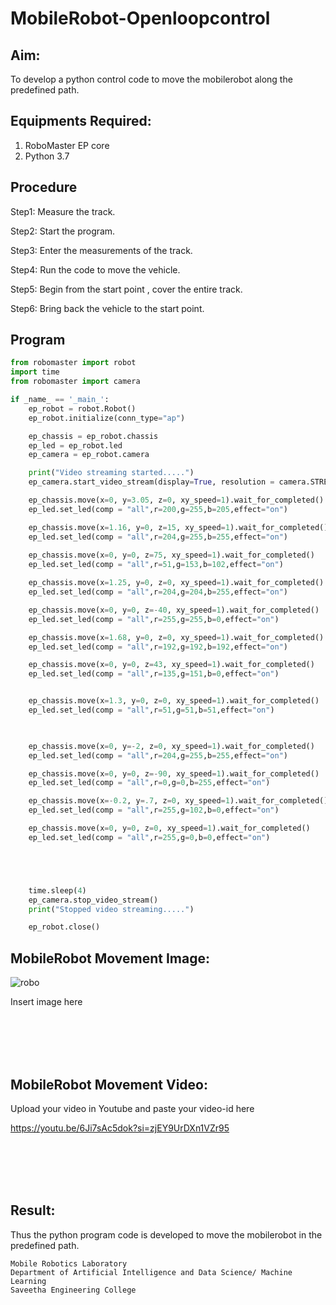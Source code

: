 # MobileRobot-Openloopcontrol
## Aim:

To develop a python control code to move the mobilerobot along the predefined path.

## Equipments Required:
1. RoboMaster EP core
2. Python 3.7

## Procedure
 
Step1:
Measure the track.
<br/>

Step2:
Start the program.
<br/>

Step3:
Enter the measurements of the track.
<br/>

Step4:
Run the code to move the vehicle.
<br/>

Step5:
Begin from the start point , cover the entire track.
<br/>

Step6:
Bring back the vehicle to the start point.
## Program
```python
from robomaster import robot
import time
from robomaster import camera

if _name_ == '_main_':
    ep_robot = robot.Robot()
    ep_robot.initialize(conn_type="ap")

    ep_chassis = ep_robot.chassis
    ep_led = ep_robot.led
    ep_camera = ep_robot.camera

    print("Video streaming started.....")
    ep_camera.start_video_stream(display=True, resolution = camera.STREAM_360P)

    ep_chassis.move(x=0, y=3.05, z=0, xy_speed=1).wait_for_completed()
    ep_led.set_led(comp = "all",r=200,g=255,b=205,effect="on")

    ep_chassis.move(x=1.16, y=0, z=15, xy_speed=1).wait_for_completed()
    ep_led.set_led(comp = "all",r=204,g=255,b=255,effect="on")
    
    ep_chassis.move(x=0, y=0, z=75, xy_speed=1).wait_for_completed()
    ep_led.set_led(comp = "all",r=51,g=153,b=102,effect="on")

    ep_chassis.move(x=1.25, y=0, z=0, xy_speed=1).wait_for_completed()
    ep_led.set_led(comp = "all",r=204,g=204,b=255,effect="on")

    ep_chassis.move(x=0, y=0, z=-40, xy_speed=1).wait_for_completed()
    ep_led.set_led(comp = "all",r=255,g=255,b=0,effect="on")

    ep_chassis.move(x=1.68, y=0, z=0, xy_speed=1).wait_for_completed()
    ep_led.set_led(comp = "all",r=192,g=192,b=192,effect="on")

    ep_chassis.move(x=0, y=0, z=43, xy_speed=1).wait_for_completed()
    ep_led.set_led(comp = "all",r=135,g=151,b=0,effect="on")


    ep_chassis.move(x=1.3, y=0, z=0, xy_speed=1).wait_for_completed()
    ep_led.set_led(comp = "all",r=51,g=51,b=51,effect="on")

   

    ep_chassis.move(x=0, y=-2, z=0, xy_speed=1).wait_for_completed()
    ep_led.set_led(comp = "all",r=204,g=255,b=255,effect="on")

    ep_chassis.move(x=0, y=0, z=-90, xy_speed=1).wait_for_completed()
    ep_led.set_led(comp = "all",r=0,g=0,b=255,effect="on")

    ep_chassis.move(x=-0.2, y=.7, z=0, xy_speed=1).wait_for_completed()
    ep_led.set_led(comp = "all",r=255,g=102,b=0,effect="on")

    ep_chassis.move(x=0, y=0, z=0, xy_speed=1).wait_for_completed()
    ep_led.set_led(comp = "all",r=255,g=0,b=0,effect="on")





    time.sleep(4)
    ep_camera.stop_video_stream()
    print("Stopped video streaming.....")

    ep_robot.close()
```

## MobileRobot Movement Image:

![robo](./img/robomaster.png)

Insert image here


<br/>
<br/>
<br/>
<br/>

## MobileRobot Movement Video:

Upload your video in Youtube and paste your video-id here

   https://youtu.be/6Ji7sAc5dok?si=zjEY9UrDXn1VZr95

<br/>
<br/>
<br/>
<br/>

## Result:
Thus the python program code is developed to move the mobilerobot in the predefined path.


  

```
Mobile Robotics Laboratory
Department of Artificial Intelligence and Data Science/ Machine Learning
Saveetha Engineering College
```
